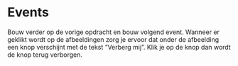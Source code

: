 # Events

Bouw verder op de vorige opdracht en bouw volgend event. Wanneer er geklikt wordt op de afbeeldingen zorg je ervoor dat onder de afbeelding een knop verschijnt met de tekst “Verberg mij”. Klik je op de knop dan wordt de knop terug verborgen.





